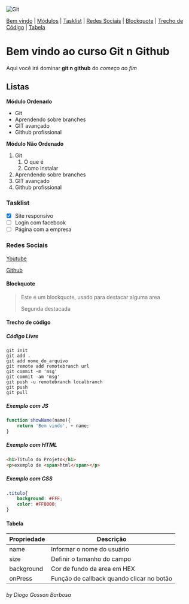 ![Git](https://sujeitoprogramador.com/wp-content/uploads/2021/04/gitimage.png)

[Bem vindo](#bem-vindo-ao-curso-git-n-github) |
[Módulos](#listas) |
[Tasklist](#tasklist) |
[Redes Sociais](#redes-sociais) |
[Blockquote](#blockquote) |
[Trecho de Código](#trecho-de-código) |
[Tabela](#tabela)


# Bem vindo ao curso Git n Github
Aqui você irá dominar **git n github** do _começo ao fim_

## Listas
**Módulo Ordenado**
* Git
* Aprendendo sobre branches
* GIT avançado
* Github profissional

**Módulo Não Ordenado**

1. Git
    1. O que é
    2. Como instalar
2. Aprendendo sobre branches
3. GIT avançado
4. Github profissional

### Tasklist
- [x] Site responsivo
- [ ] Login com facebook
- [ ] Página com a empresa
### Redes Sociais
[Youtube](https://youtube.com/)
    
[Github](https://github.com/)
#### Blockquote
> Este é um blockquote, usado para destacar alguma area
>
> Segunda destacada

#### Trecho de código
##### Código Livre
```
git init
git add .
git add nome_do_arquivo
git remote add remotebranch url
git commit -m 'msg'
git commit -am 'msg'
git push -u remotebranch localbranch
git push
git pull
```
##### Exemplo com JS
```js
function showName(name){
    return 'Bem vindo', + name;
}
```
##### Exemplo com HTML
```html
<h1>Titulo do Projeto</h1>
<p>exemplo de <span>html</span></p>
```
##### Exemplo com CSS
```css
.titulo{
    background: #FFF;
    color: #FF0000;
}
```
#### Tabela
Propriedade|Descrição
-|-
name|Informar o nome do usuário
size|Definir o tamanho do campo
background|Cor de fundo da area em HEX
onPress|Função de callback quando clicar no botão

###### by Diogo Gosson Barbosa

